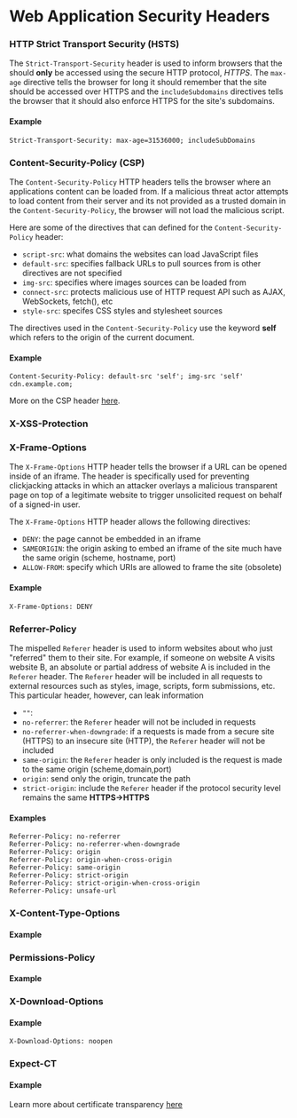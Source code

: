 # Web Application Security Headers

### HTTP Strict Transport Security (HSTS)

The `Strict-Transport-Security` header is used to inform browsers that the should **only** be accessed using the secure HTTP protocol, *HTTPS*. The `max-age` directive tells the browser for long it should remember that the site should be accessed over HTTPS and the `includeSubdomains` directives tells the browser that it should also enforce HTTPS for the site's subdomains.

#### Example

```
Strict-Transport-Security: max-age=31536000; includeSubDomains
```

### Content-Security-Policy (CSP)

The `Content-Security-Policy` HTTP headers tells the browser where an applications content can be loaded from. If a malicious threat actor attempts to load content from their server and its not provided as a trusted domain in the `Content-Security-Policy`, the browser will not load the malicious script. 

Here are some of the directives that can defined for the `Content-Security-Policy` header:

- `script-src`: what domains the websites can load JavaScript files
- `default-src`: specifies fallback URLs to pull sources from is other directives are not specified
- `img-src`: specifies where images sources can be loaded from
- `connect-src`: protects malicious use of HTTP request API such as AJAX, WebSockets, fetch(), etc
- `style-src`: specifes CSS styles and stylesheet sources

The directives used in the `Content-Security-Policy` use the keyword **self** which refers to the origin of the current document.

#### Example

```
Content-Security-Policy: default-src 'self'; img-src 'self' cdn.example.com;
```

More on the CSP header [here](https://content-security-policy.com/).

### X-XSS-Protection

### X-Frame-Options

The `X-Frame-Options` HTTP header tells the browser if a URL can be opened inside of an iframe. The header is specifically used for preventing clickjacking attacks in which an attacker overlays a malicious transparent page on top of a legitimate website to trigger unsolicited request on behalf of a signed-in user.

The `X-Frame-Options` HTTP header allows the following directives:

- `DENY`: the page cannot be embedded in an iframe
- `SAMEORIGIN`: the origin asking to embed an iframe of the site much have the same origin (scheme, hostname, port)
- `ALLOW-FROM`: specify which URIs are allowed to frame the site (obsolete)

#### Example

```
X-Frame-Options: DENY
```

### Referrer-Policy

The mispelled `Referer` header is used to inform websites about who just "referred" them to their site. For example, if someone on website A visits website B, an absolute or partial address of website A is included in the `Referer` header. The `Referer` header will be included in all requests to external resources such as styles, image, scripts, form submissions, etc. This particular header, however, can leak information 

- `""`:  
- `no-referrer`: the `Referer` header will not be included in requests
- `no-referrer-when-downgrade`: if a requests is made from a secure site (HTTPS) to an insecure site (HTTP), the `Referer` header will not be included
- `same-origin`: the `Referer` header is only included is the request is made to the same origin (scheme,domain,port)
- `origin`: send only the origin, truncate the path
- `strict-origin`: include the `Referer` header if the protocol security level remains the same **HTTPS->HTTPS**

#### Examples

```
Referrer-Policy: no-referrer
Referrer-Policy: no-referrer-when-downgrade
Referrer-Policy: origin
Referrer-Policy: origin-when-cross-origin
Referrer-Policy: same-origin
Referrer-Policy: strict-origin
Referrer-Policy: strict-origin-when-cross-origin
Referrer-Policy: unsafe-url
```

### X-Content-Type-Options


#### Example

### Permissions-Policy


#### Example

### X-Download-Options


#### Example

```
X-Download-Options: noopen
```

### Expect-CT

#### Example

Learn more about certificate transparency [here](https://certificate.transparency.dev/howctworks/)
